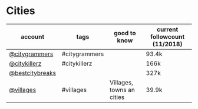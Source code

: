# Cities
|                           account                            |     tags      |       good to know        | current followcount (11/2018) |
| ------------------------------------------------------------ | ------------- | ------------------------- | ----------------------------- |
| [@citygrammers](https://www.instagram.com/citygrammers/)     | #citygrammers |                           | 93.4k                         |
| [@citykillerz](https://www.instagram.com/citykillerz/)       | #citykillerz  |                           | 166k                          |
| [@bestcitybreaks](https://www.instagram.com/bestcitybreaks/) |               |                           | 327k                          |
| [@villages](https://www.instagram.com/villages/)             | #villages     | Villages, towns an cities | 39.9k                         |
